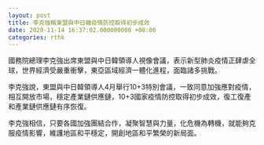 ```yaml
---
layout: post
title: 李克強稱東盟與中日韓疫情防控取得初步成效
date: 2020-11-14 16:37:02.000000000 +08:00
categories: rthk
---
```


國務院總理李克強出席東盟與中日韓領導人視像會議，表示新型肺炎疫情正肆虐全球，世界經濟受嚴重衝擊，東亞區域經濟一體化進程，面臨諸多挑戰。

李克強說，東盟與中日韓領導人4月舉行10+3特別會議，一致同意加強應對疫情，相互開放市場，穩定產業鏈供應鏈，10+3國家疫情防控取得初步成效，復工復產和產業鏈供應鏈有序恢復。

李克強相信，只要各國加強團結合作，凝聚智慧與力量，化危機為轉機，就能夠克服疫情影響，維護地區和平穩定，開創地區和平繁榮的新局面。
